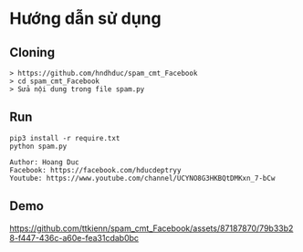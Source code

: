 # Hướng dẫn sử dụng 

## Cloning
```
> https://github.com/hndhduc/spam_cmt_Facebook
> cd spam_cmt_Facebook
> Sửa nội dung trong file spam.py
```



## Run
```
pip3 install -r require.txt
python spam.py
```
```
Author: Hoang Duc 
Facebook: https://facebook.com/hducdeptryy
Youtube: https://www.youtube.com/channel/UCYNO8G3HKBQtDMKxn_7-bCw
```
## Demo

https://github.com/ttkienn/spam_cmt_Facebook/assets/87187870/79b33b28-f447-436c-a60e-fea31cdab0bc
